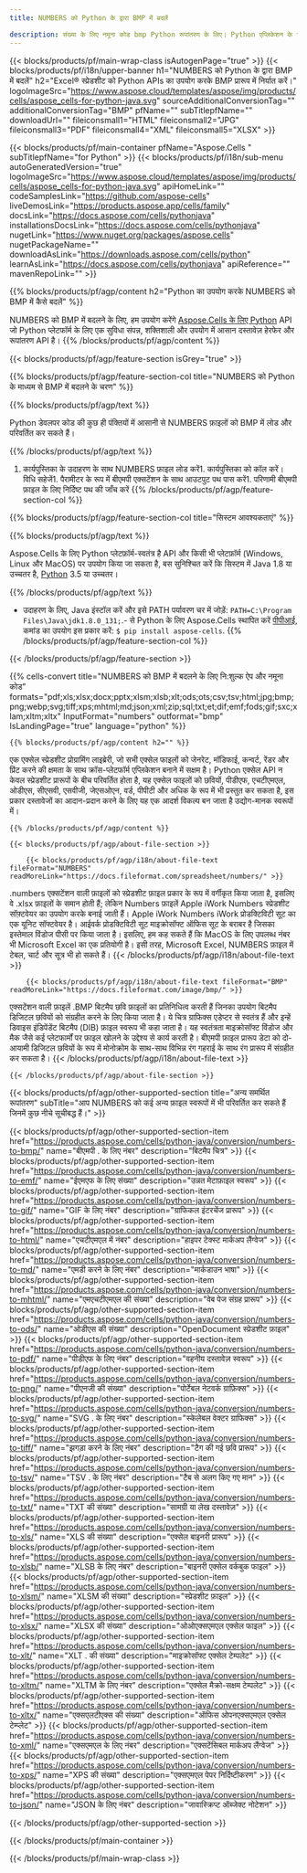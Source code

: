 ```yaml
---
title: NUMBERS को Python के द्वारा BMP में बदलें

description: संख्या के लिए नमूना कोड bmp Python रूपांतरण के लिए। Python एप्लिकेशन के भीतर बीएमपी रूपांतरण के लिए बैच नंबर फ़ाइलों के लिए API उदाहरण कोड का उपयोग करें।
---
```

{{< blocks/products/pf/main-wrap-class isAutogenPage="true" >}}
{{< blocks/products/pf/i18n/upper-banner h1="NUMBERS को Python के द्वारा BMP में बदलें" h2="Excel® स्प्रेडशीट को Python APIs का उपयोग करके BMP प्रारूप में निर्यात करें।" logoImageSrc="https://www.aspose.cloud/templates/aspose/img/products/cells/aspose_cells-for-python-java.svg" sourceAdditionalConversionTag="" additionalConversionTag="BMP" pfName="" subTitlepfName="" downloadUrl="" fileiconsmall1="HTML" fileiconsmall2="JPG" fileiconsmall3="PDF" fileiconsmall4="XML" fileiconsmall5="XLSX" >}}

{{< blocks/products/pf/main-container pfName="Aspose.Cells " subTitlepfName="for Python" >}}
{{< blocks/products/pf/i18n/sub-menu autoGeneratedVersion="true" logoImageSrc="https://www.aspose.cloud/templates/aspose/img/products/cells/aspose_cells-for-python-java.svg" apiHomeLink="" codeSamplesLink="https://github.com/aspose-cells" liveDemosLink="https://products.aspose.app/cells/family" docsLink="https://docs.aspose.com/cells/pythonjava" installationsDocsLink="https://docs.aspose.com/cells/pythonjava" nugetLink="https://www.nuget.org/packages/aspose.cells" nugetPackageName="" downloadAsLink="https://downloads.aspose.com/cells/python" learnAsLink="https://docs.aspose.com/cells/pythonjava" apiReference="" mavenRepoLink="" >}}

{{% blocks/products/pf/agp/content h2="Python का उपयोग करके NUMBERS को BMP में कैसे बदलें" %}}

 NUMBERS को BMP में बदलने के लिए, हम उपयोग करेंगे
 [Aspose.Cells के लिए Python](https://pypi.org/project/aspose-cells) 
 API जो Python प्लेटफॉर्म के लिए एक सुविधा संपन्न, शक्तिशाली और उपयोग में आसान दस्तावेज़ हेरफेर और रूपांतरण API है। 
{{% /blocks/products/pf/agp/content %}}

{{< blocks/products/pf/agp/feature-section isGrey="true" >}}

{{% blocks/products/pf/agp/feature-section-col title="NUMBERS को Python के माध्यम से BMP में बदलने के चरण" %}}

{{% blocks/products/pf/agp/text %}}

 Python डेवलपर कोड की कुछ ही पंक्तियों में आसानी से NUMBERS फ़ाइलों को BMP में लोड और परिवर्तित कर सकते हैं।

{{% /blocks/products/pf/agp/text %}}

1. कार्यपुस्तिका के उदाहरण के साथ NUMBERS फ़ाइल लोड करें1. कार्यपुस्तिका को कॉल करें। विधि सहेजें1. पैरामीटर के रूप में बीएमपी एक्सटेंशन के साथ आउटपुट पथ पास करें1. परिणामी बीएमपी फ़ाइल के लिए निर्दिष्ट पथ की जाँच करें
{{% /blocks/products/pf/agp/feature-section-col %}}

{{% blocks/products/pf/agp/feature-section-col title="सिस्टम आवश्यकताएं" %}}

{{% blocks/products/pf/agp/text %}}

 Aspose.Cells के लिए Python प्लेटफ़ॉर्म-स्वतंत्र है API और किसी भी प्लेटफ़ॉर्म (Windows, Linux और MacOS) पर उपयोग किया जा सकता है, बस सुनिश्चित करें कि सिस्टम में Java 1.8 या उच्चतर है, [Python](https://www.python.org/downloads/) 3.5 या उच्चतर। 
 
{{% /blocks/products/pf/agp/text %}}

- उदाहरण के लिए, Java इंस्टॉल करें और इसे PATH पर्यावरण चर में जोड़ें: <code>PATH=C:\Program Files\Java\jdk1.8.0_131;</code>.- से Python के लिए Aspose.Cells स्थापित करें <a href="https://pypi.org/project/aspose-cells/">पीपीआई</a>, कमांड का उपयोग इस प्रकार करें: <code>$ pip install aspose-cells</code>.
{{% /blocks/products/pf/agp/feature-section-col %}}

{{< /blocks/products/pf/agp/feature-section >}}

{{% cells-convert title="NUMBERS को BMP में बदलने के लिए नि:शुल्क ऐप और नमूना कोड" formats="pdf;xls;xlsx;docx;pptx;xlsm;xlsb;xlt;ods;ots;csv;tsv;html;jpg;bmp;png;webp;svg;tiff;xps;mhtml;md;json;xml;zip;sql;txt;et;dif;emf;fods;gif;sxc;xlam;xltm;xltx" InputFormat="numbers" outformat="bmp" IsLandingPage="true" language="python" %}}
 
<!-- aboutfile Starts -->

    {{% blocks/products/pf/agp/content h2="" %}}

 एक एक्सेल स्प्रेडशीट प्रोग्रामिंग लाइब्रेरी, जो सभी एक्सेल फाइलों को जेनरेट, मॉडिफाई, कन्वर्ट, रेंडर और प्रिंट करने की क्षमता के साथ क्रॉस-प्लेटफॉर्म एप्लिकेशन बनाने में सक्षम है। Python एक्सेल API न केवल स्प्रेडशीट प्रारूपों के बीच परिवर्तित होता है, यह एक्सेल फाइलों को छवियों, पीडीएफ, एचटीएमएल, ओडीएस, सीएसवी, एसवीजी, जेएसओएन, वर्ड, पीपीटी और अधिक के रूप में भी प्रस्तुत कर सकता है, इस प्रकार दस्तावेजों का आदान-प्रदान करने के लिए यह एक आदर्श विकल्प बन जाता है उद्योग-मानक स्वरूपों में।

    {{% /blocks/products/pf/agp/content %}}

    {{< blocks/products/pf/agp/about-file-section >}}

        {{< blocks/products/pf/agp/i18n/about-file-text fileFormat="NUMBERS" readMoreLink="https://docs.fileformat.com/spreadsheet/numbers/" >}}
.numbers एक्सटेंशन वाली फ़ाइलों को स्प्रेडशीट फ़ाइल प्रकार के रूप में वर्गीकृत किया जाता है, इसलिए वे .xlsx फ़ाइलों के समान होती हैं; लेकिन Numbers फ़ाइलें Apple iWork Numbers स्प्रेडशीट सॉफ़्टवेयर का उपयोग करके बनाई जाती हैं। Apple iWork Numbers iWork प्रोडक्टिविटी सूट का एक यूनिट सॉफ्टवेयर है। आईवर्क प्रोडक्टिविटी सूट माइक्रोसॉफ्ट ऑफिस सूट के बराबर है जिसका इस्तेमाल विंडोज पीसी पर किया जाता है। इसलिए, हम कह सकते हैं कि MacOS के लिए उपलब्ध नंबर भी Microsoft Excel का एक प्रतियोगी है। इसी तरह, Microsoft Excel, NUMBERS फ़ाइल में टेबल, चार्ट और सूत्र भी हो सकते हैं। 
        {{< /blocks/products/pf/agp/i18n/about-file-text >}}

        {{< blocks/products/pf/agp/i18n/about-file-text fileFormat="BMP" readMoreLink="https://docs.fileformat.com/image/bmp/" >}}
एक्सटेंशन वाली फ़ाइलें .BMP बिटमैप छवि फ़ाइलों का प्रतिनिधित्व करती हैं जिनका उपयोग बिटमैप डिजिटल छवियों को संग्रहीत करने के लिए किया जाता है। ये चित्र ग्राफिक्स एडेप्टर से स्वतंत्र हैं और इन्हें डिवाइस इंडिपेंडेंट बिटमैप (DIB) फ़ाइल स्वरूप भी कहा जाता है। यह स्वतंत्रता माइक्रोसॉफ्ट विंडोज और मैक जैसे कई प्लेटफार्मों पर फ़ाइल खोलने के उद्देश्य से कार्य करती है। बीएमपी फ़ाइल प्रारूप डेटा को दो-आयामी डिजिटल छवियों के रूप में मोनोक्रोम के साथ-साथ विभिन्न रंग गहराई के साथ रंग प्रारूप में संग्रहीत कर सकता है।
        {{< /blocks/products/pf/agp/i18n/about-file-text >}}

    {{< /blocks/products/pf/agp/about-file-section >}}

<!-- aboutfile Ends -->

{{< blocks/products/pf/agp/other-supported-section title="अन्य समर्थित रूपांतरण" subTitle="आप NUMBERS को कई अन्य फ़ाइल स्वरूपों में भी परिवर्तित कर सकते हैं जिनमें कुछ नीचे सूचीबद्ध हैं।" >}}

{{< blocks/products/pf/agp/other-supported-section-item href="https://products.aspose.com/cells/python-java/conversion/numbers-to-bmp/" name="बीएमपी . के लिए नंबर" description="बिटमैप चित्र" >}}
{{< blocks/products/pf/agp/other-supported-section-item href="https://products.aspose.com/cells/python-java/conversion/numbers-to-emf/" name="ईएमएफ के लिए संख्या" description="उन्नत मेटाफ़ाइल स्वरूप" >}}
{{< blocks/products/pf/agp/other-supported-section-item href="https://products.aspose.com/cells/python-java/conversion/numbers-to-gif/" name="GIF के लिए नंबर" description="ग्राफिकल इंटरचेंज प्रारूप" >}}
{{< blocks/products/pf/agp/other-supported-section-item href="https://products.aspose.com/cells/python-java/conversion/numbers-to-html/" name="एचटीएमएल में नंबर" description="हाइपर टेक्स्ट मार्कअप लैंग्वेज" >}}
{{< blocks/products/pf/agp/other-supported-section-item href="https://products.aspose.com/cells/python-java/conversion/numbers-to-md/" name="एमडी करने के लिए नंबर" description="मार्कडाउन भाषा" >}}
{{< blocks/products/pf/agp/other-supported-section-item href="https://products.aspose.com/cells/python-java/conversion/numbers-to-mhtml/" name="एमएचटीएमएल की संख्या" description="वेब पेज संग्रह प्रारूप" >}}
{{< blocks/products/pf/agp/other-supported-section-item href="https://products.aspose.com/cells/python-java/conversion/numbers-to-ods/" name="ओडीएस की संख्या" description="OpenDocument स्प्रेडशीट फ़ाइल" >}}
{{< blocks/products/pf/agp/other-supported-section-item href="https://products.aspose.com/cells/python-java/conversion/numbers-to-pdf/" name="पीडीएफ के लिए नंबर" description="वहनीय दस्तावेज़ स्वरूप" >}}
{{< blocks/products/pf/agp/other-supported-section-item href="https://products.aspose.com/cells/python-java/conversion/numbers-to-png/" name="पीएनजी की संख्या" description="पोर्टेबल नेटवर्क ग्राफ़िक्स" >}}
{{< blocks/products/pf/agp/other-supported-section-item href="https://products.aspose.com/cells/python-java/conversion/numbers-to-svg/" name="SVG . के लिए नंबर" description="स्केलेबल वेक्टर ग्राफिक्स" >}}
{{< blocks/products/pf/agp/other-supported-section-item href="https://products.aspose.com/cells/python-java/conversion/numbers-to-tiff/" name="झगड़ा करने के लिए नंबर" description="टैग की गई छवि प्रारूप" >}}
{{< blocks/products/pf/agp/other-supported-section-item href="https://products.aspose.com/cells/python-java/conversion/numbers-to-tsv/" name="TSV . के लिए नंबर" description="टैब से अलग किए गए मान" >}}
{{< blocks/products/pf/agp/other-supported-section-item href="https://products.aspose.com/cells/python-java/conversion/numbers-to-txt/" name="TXT की संख्या" description="सामग्री या लेख दस्तावेज़" >}}
{{< blocks/products/pf/agp/other-supported-section-item href="https://products.aspose.com/cells/python-java/conversion/numbers-to-xls/" name="XLS की संख्या" description="एक्सेल बाइनरी प्रारूप" >}}
{{< blocks/products/pf/agp/other-supported-section-item href="https://products.aspose.com/cells/python-java/conversion/numbers-to-xlsb/" name="XLSB के लिए नंबर" description="बाइनरी एक्सेल वर्कबुक फाइल" >}}
{{< blocks/products/pf/agp/other-supported-section-item href="https://products.aspose.com/cells/python-java/conversion/numbers-to-xlsm/" name="XLSM की संख्या" description="स्प्रेडशीट फ़ाइल" >}}
{{< blocks/products/pf/agp/other-supported-section-item href="https://products.aspose.com/cells/python-java/conversion/numbers-to-xlsx/" name="XLSX की संख्या" description="ओओएक्सएमएल एक्सेल फाइल" >}}
{{< blocks/products/pf/agp/other-supported-section-item href="https://products.aspose.com/cells/python-java/conversion/numbers-to-xlt/" name="XLT . की संख्या" description="माइक्रोसॉफ्ट एक्सेल टेम्पलेट" >}}
{{< blocks/products/pf/agp/other-supported-section-item href="https://products.aspose.com/cells/python-java/conversion/numbers-to-xltm/" name="XLTM के लिए नंबर" description="एक्सेल मैक्रो-सक्षम टेम्पलेट" >}}
{{< blocks/products/pf/agp/other-supported-section-item href="https://products.aspose.com/cells/python-java/conversion/numbers-to-xltx/" name="एक्सएलटीएक्स की संख्या" description="ऑफिस ओपनएक्सएमएल एक्सेल टेम्प्लेट" >}}
{{< blocks/products/pf/agp/other-supported-section-item href="https://products.aspose.com/cells/python-java/conversion/numbers-to-xml/" name="एक्सएमएल के लिए नंबर" description="एक्सटेंसिबल मार्कअप लैंग्वेज" >}}
{{< blocks/products/pf/agp/other-supported-section-item href="https://products.aspose.com/cells/python-java/conversion/numbers-to-xps/" name="XPS की संख्या" description="एक्सएमएल पेपर निर्दिष्टीकरण" >}}
{{< blocks/products/pf/agp/other-supported-section-item href="https://products.aspose.com/cells/python-java/conversion/numbers-to-json/" name="JSON के लिए नंबर" description="जावास्क्रिप्ट ऑब्जेक्ट नोटेशन" >}}

{{< /blocks/products/pf/agp/other-supported-section >}}

{{< /blocks/products/pf/main-container >}}
    
{{< /blocks/products/pf/main-wrap-class >}}
